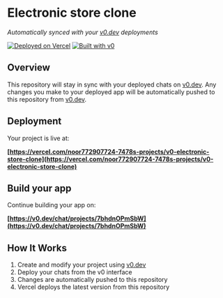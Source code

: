 # Electronic store clone

*Automatically synced with your [v0.dev](https://v0.dev) deployments*

[![Deployed on Vercel](https://img.shields.io/badge/Deployed%20on-Vercel-black?style=for-the-badge&logo=vercel)](https://vercel.com/noor772907724-7478s-projects/v0-electronic-store-clone)
[![Built with v0](https://img.shields.io/badge/Built%20with-v0.dev-black?style=for-the-badge)](https://v0.dev/chat/projects/7bhdnOPmSbW)

## Overview

This repository will stay in sync with your deployed chats on [v0.dev](https://v0.dev).
Any changes you make to your deployed app will be automatically pushed to this repository from [v0.dev](https://v0.dev).

## Deployment

Your project is live at:

**[https://vercel.com/noor772907724-7478s-projects/v0-electronic-store-clone](https://vercel.com/noor772907724-7478s-projects/v0-electronic-store-clone)**

## Build your app

Continue building your app on:

**[https://v0.dev/chat/projects/7bhdnOPmSbW](https://v0.dev/chat/projects/7bhdnOPmSbW)**

## How It Works

1. Create and modify your project using [v0.dev](https://v0.dev)
2. Deploy your chats from the v0 interface
3. Changes are automatically pushed to this repository
4. Vercel deploys the latest version from this repository
